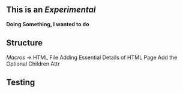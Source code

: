 ## This is an *Experimental*
**Doing Something, I wanted to do**

## Structure
*Macros* -> HTML File
Adding Essential Details of HTML Page
Add the Optional Children Attr

## Testing